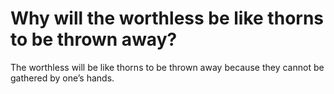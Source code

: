 # Why will the worthless be like thorns to be thrown away?

The worthless will be like thorns to be thrown away because they cannot be gathered by one’s hands.
